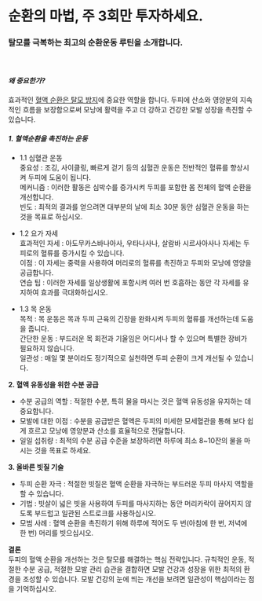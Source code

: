 
# 순환의 마법, 주 3회만 투자하세요.  
### 탈모를 극복하는 최고의 순환운동 루틴을 소개합니다.    
　   
#### ***왜 중요한가?***  
효과적인 [혈액 순환은 탈모 방지](/m04/m0403/m040302)에 중요한 역할을 합니다. 두피에 산소와 영양분의 지속적인 흐름을 보장함으로써 모낭에 활력을 주고 더 강하고 건강한 모발 성장을 촉진할 수 있습니다.  
  

####  ***1.  혈액순환을 촉진하는 운동***  
 
 -  1.1 심혈관 운동  
중요성 : 조깅, 사이클링, 빠르게 걷기 등의 심혈관 운동은 전반적인 혈류를 향상시켜 두피에 도움이 됩니다.  
메커니즘 : 이러한 활동은 심박수를 증가시켜 두피를 포함한 몸 전체의 혈액 순환을 개선합니다.  
빈도 : 최적의 결과를 얻으려면 대부분의 날에 최소 30분 동안 심혈관 운동을 하는 것을 목표로 하십시오.  
  
 - 1.2 요가 자세  
효과적인 자세 : 아도무카스바나아사, 우타나사나, 살람바 시르사아사나 자세는 두피로의 혈류를 증가시킬 수 있습니다.  
이점 : 이 자세는 중력을 사용하여 머리로의 혈류를 촉진하고 두피와 모낭에 영양을 공급합니다.  
연습 팁 : 이러한 자세를 일상생활에 포함시켜 여러 번 호흡하는 동안 각 자세를 유지하여 효과를 극대화하십시오.  
  
 - 1.3 목 운동  
목적 : 목 운동은 목과 두피 근육의 긴장을 완화시켜 두피의 혈류를 개선하는데 도움을 줍니다.  
간단한 운동 : 부드러운 목 회전과 기울임은 어디서나 할 수 있으며 특별한 장비가 필요하지 않습니다.  
일관성 : 매일 몇 분이라도 정기적으로 실천하면 두피 순환이 크게 개선될 수 있습니다.  
  
**2. 혈액 유동성을 위한 수분 공급**  
 - 수분 공급의 역할 : 적절한 수분, 특히 물을 마시는 것은 혈액 유동성을 유지하는 데 중요합니다.  
 - 모발에 대한 이점 : 수분을 공급받은 혈액은 두피의 미세한 모세혈관을 통해 보다 쉽게 ​​흐르고 모낭에 영양분과 산소를 ​​효율적으로 전달합니다.  
 - 일일 섭취량 : 최적의 수분 공급 수준을 보장하려면 하루에 최소 8~10잔의 물을 마시는 것을 목표로 하세요.  
  
**3. 올바른 빗질 기술**  
 - 두피 순환 자극 : 적절한 빗질은 혈액 순환을 자극하는 부드러운 두피 마사지 역할을 할 수 있습니다.  
 - 기법 : 빗살이 넓은 빗을 사용하여 두피를 마사지하는 동안 머리카락이 끊어지지 않도록 부드럽고 일관된 스트로크를 사용하십시오.  
 - 모범 사례 : 혈액 순환을 촉진하기 위해 하루에 적어도 두 번(아침에 한 번, 저녁에 한 번) 머리를 빗으십시오.  
  
**결론**    
두피의 혈액 순환을 개선하는 것은 탈모를 해결하는 핵심 전략입니다. 규칙적인 운동, 적절한 수분 공급, 적절한 모발 관리 습관을 결합하면 모발 건강과 성장을 위한 최적의 환경을 조성할 수 있습니다. 모발 건강의 눈에 띄는 개선을 보려면 일관성이 핵심이라는 점을 기억하십시오.

<!--stackedit_data:
eyJoaXN0b3J5IjpbMTY5NzU1ODg4LC0xMjM2NTM1MTMwXX0=
-->